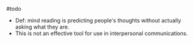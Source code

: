 #todo

- Def: mind reading is predicting people's thoughts without actually asking what they are.
- This is not an effective tool for use in interpersonal communications.